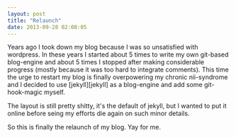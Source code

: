 ```yaml
---
layout: post
title: "Relaunch"
date: 2013-09-28 02:08:05
---
```


Years ago I took down my blog because I was so unsatisfied with
wordpress. In these years I started about 5 times to write my own
git-based blog-engine and about 5 times I stopped after making
considerable progress (mostly because it was too hard to integrate
comments). This time the urge to restart my blog is finally
overpowering my chronic nii-syndrome and I decided to use
[jekyll][jekyll] as a blog-engine and add some git-hook-magic myself.

The layout is still pretty shitty, it's the default of jekyll, but I
wanted to put it online before seing my efforts die again on such
minor details.

So this is finally the relaunch of my blog. Yay for me.
